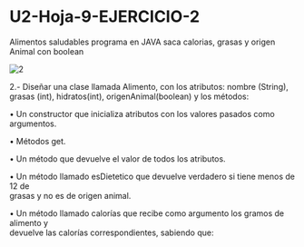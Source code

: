 # U2-Hoja-9-EJERCICIO-2
Alimentos saludables programa en JAVA saca calorias, grasas y origen Animal con boolean

![2](https://user-images.githubusercontent.com/80227002/197389341-4f52c383-391c-442c-9dd9-35d676a56264.gif)

2.- Diseñar una clase llamada Alimento, con los atributos: 
nombre (String), grasas (int), hidratos(int), origenAnimal(boolean) y los métodos:

• Un constructor que inicializa atributos con los valores pasados como argumentos.

• Métodos get.

• Un método que devuelve el valor de todos los atributos.

• Un método llamado esDietetico que devuelve verdadero si tiene menos de  12 de  
   grasas y no es de origen animal.
   
• Un método llamado calorías que recibe como argumento los gramos de alimento y  
   devuelve las calorías correspondientes, sabiendo que:  
   
  ``` Calorías=gramos*(grasas*5.3+hidratos*2.1).
   


